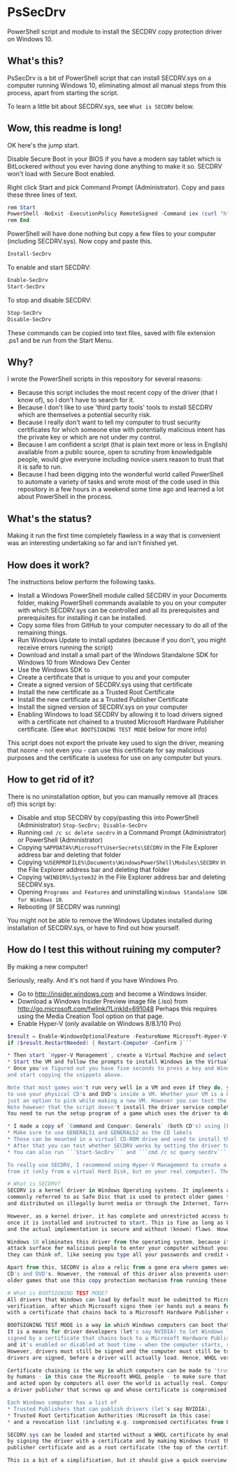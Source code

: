 # PsSecDrv
PowerShell script and module to install the SECDRV copy protection driver on Windows 10.

## What's this?
PsSecDrv is a bit of PowerShell script that can install SECDRV.sys on a computer running Windows 10, 
eliminating almost all manual steps from this process, apart from starting the script.

To learn a little bit about SECDRV.sys, see `What is SECDRV` below.

## Wow, this readme is long!
OK here's the jump start.

Disable Secure Boot in your BIOS if you have a modern say tablet which is BitLockered without 
you ever having done anything to make it so. SECDRV won't load with Secure Boot enabled.

Right click Start and pick Command Prompt (Administrator). Copy and pass these three lines of text.
```PowerShell 
rem Start
PowerShell -NoExit -ExecutionPolicy RemoteSigned -Command iex (curl "https://raw.githubusercontent.com/ericwj/PsSecDrv/master/src/SECDRV/SECDRV.ps1").Content
rem End
```
PowerShell will have done nothing but copy a few files to your computer (including SECDRV.sys). Now copy and paste this.
```PowerShell 
Install-SecDrv
```
To enable and start SECDRV:
```PowerShell 
Enable-SecDrv
Start-SecDrv 
```
To stop and disable SECDRV:
```PowerShell 
Stop-SecDrv
Disable-SecDrv
```
These commands can be copied into text files, saved with file extension .ps1 and be run from the Start Menu.

## Why?
I wrote the PowerShell scripts in this repository for several reasons:
* Because this script includes the most recent copy of the driver (that I know of), so I don't have to search for it.
* Because I don't like to use 'third party tools' tools to install SECDRV which are themselves a potential security risk.
* Because I really don't want to tell my computer to trust security certificates for which someone else with potentially 
malicious intent has the private key or which are not under my control. 
* Because I am confident a script (that is plain text more or less in English) available from a public source, open to scrutiny from
knowledgable people, would give everyone including novice users reason to trust that it is safe to run.
* Because I had been digging into the wonderful world called PowerShell to automate a variety of tasks and
wrote most of the code used in this repository in a few hours in a weekend some time ago and learned a lot about 
PowerShell in the process.

## What's the status?
Making it run the first time completely flawless in a way that is convenient was an interesting undertaking so far
and isn't finished yet.

## How does it work?
The instructions below perform the following tasks.
* Install a Windows PowerShell module called SECDRV in your Documents folder, making PowerShell 
commands available to you on your computer with which SECDRV.sys can be controlled and all its prerequisites and
prerequisites for installing it can be installed.
 * Copy some files from GitHub to your computer necessary to do all of the remaining things.
* Run Windows Update to install updates (because if you don't, you might receive errors running the script)
* Download and install a small part of the Windows Standalone SDK for Windows 10 from Windows Dev Center
* Use the Windows SDK to 
 * Create a certificate that is unique to you and your computer
 * Create a signed version of SECDRV.sys using that certificate
 * Install the new certificate as a Trusted Root Certificate
 * Install the new certificate as a Trusted Publisher Certificate
 * Install the signed version of SECDRV.sys on your computer
 * Enabling Windows to load SECDRV by allowing it to load drivers signed with a certificate not chained to 
 a trusted Microsoft Hardware Publisher certificate. (See `What BOOTSIGNING TEST MODE` below for more info)
 
This script does not export the private key used to sign the driver, meaning that noone - not even you - can use this
certificate for say malicious purposes and the certificate is useless for use on any computer but yours.

## How to get rid of it?	
There is no uninstallation option, but you can manually remove all (traces of) this script by:
* Disable and stop SECDRV by copy/pasting this into PowerShell (Administrator)
    ```Stop-SecDrv; Disable-SecDrv```
* Running `cmd /c sc delete secdrv` in a Command Prompt (Administrator) or PowerShell (Administrator)
* Copying `%APPDATA%\Microsoft\UserSecrets\SECDRV` in the File Explorer address bar and deleting that folder
* Copying `%USERPROFILE%\Documents\WindowsPowerShell\Modules\SECDRV` in the File Explorer address bar and deleting that folder
* Copying `%WINDIR%\System32` in the File Explorer address bar and deleting SECDRV.sys.
* Opening `Programs and Features` and uninstalling `Windows Standalone SDK for Windows 10`.
* Rebooting (if SECDRV was running)

You might not be able to remove the Windows Updates installed during installation of SECDRV.sys,
or have to find out how yourself.

## How do I test this without ruining my computer?
By making a new computer!

Seriously, really. And it's not hard if you have Windows Pro.

* Go to http://insider.windows.com and become a Windows Insider.
* Download a Windows Insider Preview image file (.iso) from http://go.microsoft.com/fwlink/?LinkId=691048
Perhaps this requires using the Media Creation Tool option on that page.
* Enable Hyper-V (only available on Windows 8/8.1/10 Pro)
```PowerShell
$result = Enable-WindowsOptionalFeature -FeatureName Microsoft-Hyper-V-All -Online
if ($result.RestartNeeded) { Restart-Computer -Confirm }```

* Then start `Hyper-V Management`, create a Virtual Machine and select the Windows Insider Preview iso file as the CD to boot from.
* Start the VM and follow the prompts to install Windows in the Virtual Machine
* Once you've figured out you have five seconds to press a key and Windows is installed, go straight to Github
and start copying the snippets above. 

Note that most games won't run very well in a VM and even if they do, you'll need a Generation 1 VM to be able
to use your physical CD's and DVD's inside a VM. Whether your VM is a Generation 1 or Generation 2 VM is
just an option to pick while making a new VM. However you can test the script without actually using SECDRV. 
Note however that the script doesn't install the driver service completely.
You need to run the setup program of a game which uses the driver to do that.

* I made a copy of `Command and Conquer: Generals` (both CD's) using [Folder2Iso](http://www.trustfm.net/software/utilities/Folder2Iso.php)
* Make sure to use GENERALS1 and GENERALS2 as the CD labels
* Those can be mounted in a virtual CD-ROM drive and used to install the game (but not play it)
* After that you can test whether SECDRV works by setting the driver to auto start ```Enable-SecDrv -AutoStart``` and rebooting
* You can also run ```Start-SecDrv``` and ```cmd /c sc query secdrv``` to see if SECDRV works 

To really use SECDRV, I recommend using Hyper-V Management to create a VHDX file and setup your computer to boot
from it (only from a virtual Hard Disk, but on your real computer). There's help for that in your favorite search engine.

# What is SECDRV?
SECDRV is a kernel driver in Windows Operating systems. It implements a copy protection technology
commonly referred to as Safe Disc that is used to protect older games from being copied unbridled
and distributed on illegally burnt media or through the Internet, Torrent sites, etc 

However, as a kernel driver, it has complete and unrestricted access to the system on which it is running
once it is installed and instructed to start. This is fine as long as both the way this software works
and the actual implementation is secure and without (known) flaws. However, this is not the case.

Windows 10 eliminates this driver from the operating system, because it has known security issues and is
attack surface for malicious people to enter your computer without your knowledge and do practically anything
they can think of, like seeing you type all your passwords and credit card numbers.

Apart from this, SECDRV is also a relic from a gone era where games were distributed on 
CD's and DVD's. However, the removal of this driver also prevents users who still own legitimate copies of
older games that use this copy protection mechanism from running these games on their Windows 10 computers.

# What is BOOTSIGNING TEST MODE?
All drivers that Windows can load by default must be submitted to Microsoft for Windows Hardware Quality Labs (WHQL)
verification, after which Microsoft signs them (or hands out a means for the creator of the driver to sign the driver)
with a certificate that chains back to a Microsoft Hardware Publisher certificate.

BOOTSIGNING TEST MODE is a way in which Windows computers can boot that turns of the WHQL verification selectively.
It is a means for driver developers (let's say NVIDIA) to let Windows load drivers that are not (yet)
signed by a certificate that chains back to a Microsoft Hardware Publisher certificate. It's meant for testing purposes
and it's enabled or disabled at boot time - when the computer starts, so it's called BOOTSIGNING TEST MODE.
However, drivers must still be signed and the computer must still be told to trust the certificate with which
drivers are signed, before a driver will actually load. Hence, WHQL verification is disabled 'selectively'.

Certificate chaining is the way in which computers can be made to 'trust'. Each chained certificate is checked
by humans - in this case the Microsoft WHQL people - to make sure that the trust that is implied by a certificate 
and acted upon by computers all over the world is actually real. Computers also have a way to 'untrust' lets say
a driver publisher that screws up and whose certificate is compromised. That's called a revocation list. 

Each Windows computer has a list of 
* Trusted Publishers that can publish drivers (let's say NVIDIA), 
* Trusted Root Certification Authorities (Microsoft in this case)
* and a revocation list (including e.g. compromised certificates from DigiCert, to mention an example)

SECDRV.sys can be loaded and started without a WHQL certificate by enabling BOOTSIGNING TEST MODE,
by signing the driver with a certificate and by making Windows trust that certificate both as a software
publisher certificate and as a root certificate (the top of the certificate chain).  

This is a bit of a simplification, but it should give a quick overview of how this security feature works.
